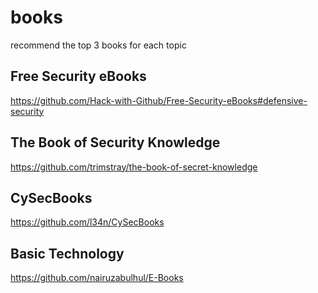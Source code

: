 # books
recommend the top 3 books for each topic
## Free Security eBooks
https://github.com/Hack-with-Github/Free-Security-eBooks#defensive-security
## The Book of Security Knowledge
https://github.com/trimstray/the-book-of-secret-knowledge
## CySecBooks
https://github.com/l34n/CySecBooks
## Basic Technology
https://github.com/nairuzabulhul/E-Books
